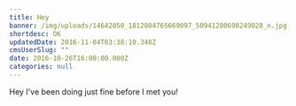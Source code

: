 ```yaml
---
title: Hey
banner: /img/uploads/14642050_1812804765669097_50941280698249028_n.jpg
shortdesc: OK
updatedDate: 2016-11-04T03:38:10.348Z
cmsUserSlug: ""
date: 2016-10-26T16:00:00.000Z
categories: null
---
```


Hey I've been doing just fine before I met you!
